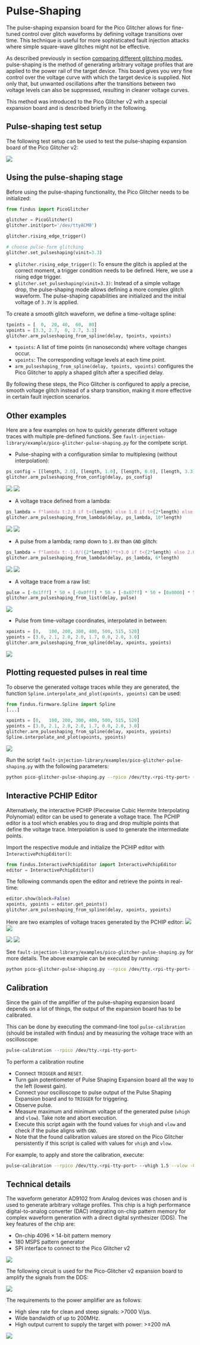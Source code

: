 # Pulse-Shaping

The pulse-shaping expansion board for the Pico Glitcher allows for fine-tuned control over glitch waveforms by defining voltage transitions over time. This technique is useful for more sophisticated fault injection attacks where simple square-wave glitches might not be effective.

As described previously in section [comparing different glitching modes](glitches.md), pulse-shaping is the method of generating arbitrary voltage profiles that are applied to the power rail of the target device. This board gives you very fine control over the voltage curve with which the target device is supplied. Not only that, but unwanted oscillations after the transitions between two voltage levels can also be suppressed, resulting in cleaner voltage curves.

This method was introduced to the Pico Glitcher v2 with a special expansion board and is described briefly in the following.

## Pulse-shaping test setup

The following test setup can be used to test the pulse-shaping expansion board of the Pico Glitcher v2:

![](images/pulse-shaping/pulse-shaping-setup.png)

## Using the pulse-shaping stage

Before using the pulse-shaping functionality, the Pico Glitcher needs to be initialized:

```python
from findus import PicoGlitcher

glitcher = PicoGlitcher()
glitcher.init(port='/dev/ttyACM0')

glitcher.rising_edge_trigger()

# choose pulse-form glitching
glitcher.set_pulseshaping(vinit=3.3)
```

- `glitcher.rising_edge_trigger()`: To ensure the glitch is applied at the correct moment, a trigger condition needs to be defined. Here, we use a rising edge trigger.
- `glitcher.set_pulseshaping(vinit=3.3)`: Instead of a simple voltage drop, the pulse-shaping mode allows defining a more complex glitch waveform. The pulse-shaping capabilities are initialized and the initial voltage of `3.3V` is applied.

To create a smooth glitch waveform, we define a time-voltage spline:

```python
tpoints = [  0,  20, 40,  60,  80]
vpoints = [3.3, 2.7,  0, 2.7, 3.3]
glitcher.arm_pulseshaping_from_spline(delay, tpoints, vpoints)
```

- `tpoints`: A list of time points (in nanoseconds) where voltage changes occur.
- `vpoints`: The corresponding voltage levels at each time point.
- `arm_pulseshaping_from_spline(delay, tpoints, vpoints)` configures the Pico Glitcher to apply a shaped glitch after a specified delay.

By following these steps, the Pico Glitcher is configured to apply a precise, smooth voltage glitch instead of a sharp transition, making it more effective in certain fault injection scenarios.

## Other examples
Here are a few examples on how to quickly generate different voltage traces with multiple pre-defined functions.
See `fault-injection-library/example/pico-glitcher-pulse-shaping.py` for the comlpete script.

- Pulse-shaping with a configuration similar to multiplexing (without interpolation):
```python
ps_config = [[length, 2.0], [length, 1.0], [length, 0.0], [length, 3.3]]
glitcher.arm_pulseshaping_from_config(delay, ps_config)
```

![](images/pulse-shaping/0-1000ns.bmp)
![](images/pulse-shaping/0-100ns.bmp)

- A voltage trace defined from a lambda:
```python
ps_lambda = f"lambda t:2.0 if t<{length} else 1.0 if t<{2*length} else 0.0 if t<{3*length} else 3.0"
glitcher.arm_pulseshaping_from_lambda(delay, ps_lambda, 10*length)
```

![](images/pulse-shaping/1-1000ns.bmp)
![](images/pulse-shaping/1-100ns.bmp)

- A pulse from a lambda; ramp down to `1.8V` than `GND` glitch:
```python
ps_lambda = f"lambda t:-1.0/({2*length})*t+3.0 if t<{2*length} else 2.0 if t<{4*length} else 0.0 if t<{5*length} else 3.0"
glitcher.arm_pulseshaping_from_lambda(delay, ps_lambda, 6*length)
```

![](images/pulse-shaping/3-1000ns.bmp)
![](images/pulse-shaping/3-100ns.bmp)

- A voltage trace from a raw list:
```python
pulse = [-0x1fff] * 50 + [-0x0fff] * 50 + [-0x07ff] * 50 + [0x0000] * 50
glitcher.arm_pulseshaping_from_list(delay, pulse)
```

![](images/pulse-shaping/2.bmp)

- Pulse from time-voltage coordinates, interpolated in between:
```python
xpoints = [0,   100, 200, 300, 400, 500, 515, 520]
ypoints = [3.0, 2.1, 2.0, 2.0, 1.7, 0.0, 2.0, 3.0]
glitcher.arm_pulseshaping_from_spline(delay, xpoints, ypoints)
```
![](images/pulse-shaping/5.bmp)


## Plotting requested pulses in real time

To observe the generated voltage traces while they are generated, the function `Spline.interpolate_and_plot(xpoints, ypoints)` can be used:

```python
from findus.firmware.Spline import Spline
[...]

xpoints = [0,   100, 200, 300, 400, 500, 515, 520]
ypoints = [3.0, 2.1, 2.0, 2.0, 1.7, 0.0, 2.0, 3.0]
glitcher.arm_pulseshaping_from_spline(delay, xpoints, ypoints)
Spline.interpolate_and_plot(xpoints, ypoints)
```

![](images/pulse-shaping/spline_plot.png)

Run the script `fault-injection-library/examples/pico-glitcher-pulse-shaping.py` with the following parameters:

```bash
python pico-glitcher-pulse-shaping.py --rpico /dev/tty.<rpi-tty-port> --delay 10 10 --length 100 100 --pulse-type 5
```

## Interactive PCHIP Editor

Alternatively, the interactive PCHIP (Piecewise Cubic Hermite Interpolating Polynomial) editor can be used to generate a voltage trace.
The PCHIP editor is a tool which enables you to drag and drop multiple points that define the voltage trace. Interpolation is used to generate the intermediate points.

Import the respective module and initialize the PCHIP editor with `InteractivePchipEditor()`:
```python
from findus.InteractivePchipEditor import InteractivePchipEditor
editor = InteractivePchipEditor()
```

The following commands open the editor and retrieve the points in real-time:
```python
editor.show(block=False)
xpoints, ypoints = editor.get_points()
glitcher.arm_pulseshaping_from_spline(delay, xpoints, ypoints)
```

Here are two examples of voltage traces generated by the PCHIP editor:
![](images/pulse-shaping/6-1.png)
![](images/pulse-shaping/6-1.bmp)

![](images/pulse-shaping/6-2.png)
![](images/pulse-shaping/6-2.bmp)

See `fault-injection-library/examples/pico-glitcher-pulse-shaping.py` for more details.
The above example can be executed by running:

```bash
python pico-glitcher-pulse-shaping.py --rpico /dev/tty.<rpi-tty-port> --delay 10 10 --length 100 100 --pulse-type 6
```

## Calibration

Since the gain of the amplifier of the pulse-shaping expansion board depends on a lot of things, the output of the expansion board has to be calibrated.

This can be done by executing the command-line tool `pulse-calibration` (should be installed with findus) and by measuring the voltage trace with an oscilloscope:

```bash
pulse-calibration --rpico /dev/tty.<rpi-tty-port>
```

To perform a calibration routine

- Connect `TRIGGER` and `RESET`.
- Turn gain potentiometer of Pulse Shaping Expansion board all the way to the left (lowest gain).
- Connect your oscilloscope to pulse output of the Pulse Shaping Expansion board and to `TRIGGER` for triggering.
- Observe pulse.
- Measure maximum and minimum voltage of the generated pulse (`vhigh` and `vlow`). Take note and abort execution.
- Execute this script again with the found values for `vhigh` and `vlow` and check if the pulse aligns with `GND`.
- Note that the found calibration values are stored on the Pico Glitcher persistently if this script is called with values for `vhigh` and `vlow`.

For example, to apply and store the calibration, execute:
```bash
pulse-calibration --rpico /dev/tty.<rpi-tty-port> --vhigh 1.5 --vlow -0.5
```

## Technical details

The waveform generator AD9102 from Analog devices was chosen and is used to generate arbitrary voltage profiles.
This chip is a high performance digital-to-analog converter (DAC) integrating on-chip pattern memory for complex waveform generation with a direct digital synthesizer (DDS).
The key features of the chip are:

- On-chip 4096 × 14-bit pattern memory
- 180 MSPS pattern generator
- SPI interface to connect to the Pico Glitcher v2

![](images/pulse-shaping/ps-dds.png)

The following circuit is used for the Pico-Glitcher v2 expansion board to amplify the signals from the DDS:

![](images/pulse-shaping/ps-schematics.png)

The requirements to the power amplifier are as follows:

- High slew rate for clean and steep signals: >7000 V/μs.
- Wide bandwidth of up to 200MHz.
- High output current to supply the target with power: >±200 mA

![](images/pulse-shaping/expansion-brd.png)
